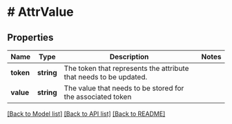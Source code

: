 # # AttrValue

## Properties

Name | Type | Description | Notes
------------ | ------------- | ------------- | -------------
**token** | **string** | The token that represents the attribute that needs to be updated. |
**value** | **string** | The value that needs to be stored for the associated token |

[[Back to Model list]](../../README.md#models) [[Back to API list]](../../README.md#endpoints) [[Back to README]](../../README.md)
